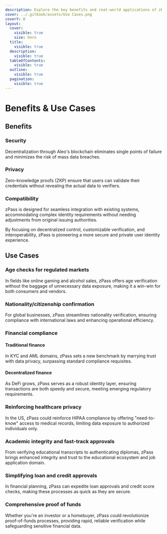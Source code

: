 ```yaml
---
description: Explore the key benefits and real-world applications of zPass
cover: ../.gitbook/assets/Use Cases.png
coverY: 0
layout:
  cover:
    visible: true
    size: hero
  title:
    visible: true
  description:
    visible: true
  tableOfContents:
    visible: true
  outline:
    visible: true
  pagination:
    visible: true
---
```


# Benefits & Use Cases

## Benefits

### Security
Decentralization through Aleo's blockchain eliminates single points of failure and minimizes the risk of mass data breaches.

### Privacy
Zero-knowledge proofs (ZKP) ensure that users can validate their credentials without revealing the actual data to verifiers.

### Compatibility
zPass is designed for seamless integration with existing systems, accommodating complex identity requirements without needing adjustments from original issuing authorities.

By focusing on decentralized control, customizable verification, and interoperability, zPass is pioneering a more secure and private user identity experience.

## Use Cases

### Age checks for regulated markets
In fields like online gaming and alcohol sales, zPass offers age verification without the baggage of unnecessary data exposure, making it a win-win for both consumers and vendors.

### Nationality/citizenship confirmation
For global businesses, zPass streamlines nationality verification, ensuring compliance with international laws and enhancing operational efficiency.

### Financial compliance

#### Traditional finance
In KYC and AML domains, zPass sets a new benchmark by marrying trust with data privacy, surpassing standard compliance requisites.

#### Decentralized finance
As DeFi grows, zPass serves as a robust identity layer, ensuring transactions are both speedy and secure, meeting emerging regulatory requirements.

### Reinforcing healthcare privacy
In the US, zPass could reinforce HIPAA compliance by offering "need-to-know" access to medical records, limiting data exposure to authorized individuals only.

### Academic integrity and fast-track approvals
From verifying educational transcripts to authenticating diplomas, zPass brings enhanced integrity and trust to the educational ecosystem and job application domain.

### Simplifying loan and credit approvals
In financial planning, zPass can expedite loan approvals and credit score checks, making these processes as quick as they are secure.

### Comprehensive proof of funds
Whether you're an investor or a homebuyer, zPass could revolutionize proof-of-funds processes, providing rapid, reliable verification while safeguarding sensitive financial data.
